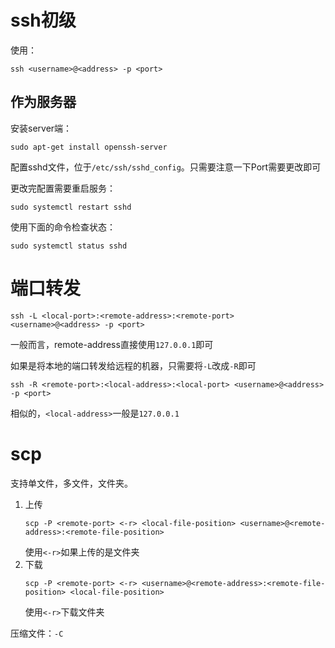 # ssh初级

使用：

```shell
ssh <username>@<address> -p <port>
```

## 作为服务器

安装server端：

```shell
sudo apt-get install openssh-server
```

配置sshd文件，位于`/etc/ssh/sshd_config`。只需要注意一下Port需要更改即可

更改完配置需要重启服务：

```shell
sudo systemctl restart sshd
```

使用下面的命令检查状态：

```shell
sudo systemctl status sshd
```

# 端口转发

```shell
ssh -L <local-port>:<remote-address>:<remote-port> <username>@<address> -p <port>
```

一般而言，remote-address直接使用`127.0.0.1`即可

如果是将本地的端口转发给远程的机器，只需要将`-L`改成`-R`即可

```shell
ssh -R <remote-port>:<local-address>:<local-port> <username>@<address> -p <port>
```

相似的，`<local-address>`一般是`127.0.0.1`

# scp

支持单文件，多文件，文件夹。

1. 上传
   ```shell
   scp -P <remote-port> <-r> <local-file-position> <username>@<remote-address>:<remote-file-position>
   ```
   使用`<-r>`如果上传的是文件夹
2. 下载
   ```shell
   scp -P <remote-port> <-r> <username>@<remote-address>:<remote-file-position> <local-file-position>
   ```
   使用`<-r>`下载文件夹

压缩文件：`-C`
